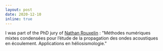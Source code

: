 ```yaml
---
layout: post
date: 2020-12-10
inline: true
---
```


I was part of the PhD jury of [Nathan Rouxelin](https://www.nrouxel.in) : "Méthodes numériques mixtes condensées pour l’étude de la propagation des ondes acoustiques en écoulement. Applications en héliosismologie." 
